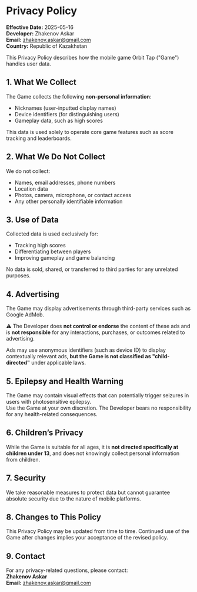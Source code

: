 # Privacy Policy

**Effective Date:** 2025-05-16  
**Developer:** Zhakenov Askar  
**Email:** zhakenov.askar@gmail.com  
**Country:** Republic of Kazakhstan

This Privacy Policy describes how the mobile game Orbit Tap ("Game") handles user data.

## 1. What We Collect
The Game collects the following **non-personal information**:
- Nicknames (user-inputted display names)
- Device identifiers (for distinguishing users)
- Gameplay data, such as high scores

This data is used solely to operate core game features such as score tracking and leaderboards.

## 2. What We Do Not Collect
We do not collect:
- Names, email addresses, phone numbers
- Location data
- Photos, camera, microphone, or contact access
- Any other personally identifiable information

## 3. Use of Data
Collected data is used exclusively for:
- Tracking high scores
- Differentiating between players
- Improving gameplay and game balancing

No data is sold, shared, or transferred to third parties for any unrelated purposes.

## 4. Advertising
The Game may display advertisements through third-party services such as Google AdMob.

⚠️ The Developer does **not control or endorse** the content of these ads and is **not responsible** for any interactions, purchases, or outcomes related to advertising.

Ads may use anonymous identifiers (such as device ID) to display contextually relevant ads, **but the Game is not classified as "child-directed"** under applicable laws.

## 5. Epilepsy and Health Warning
The Game may contain visual effects that can potentially trigger seizures in users with photosensitive epilepsy.  
Use the Game at your own discretion. The Developer bears no responsibility for any health-related consequences.

## 6. Children’s Privacy
While the Game is suitable for all ages, it is **not directed specifically at children under 13**, and does not knowingly collect personal information from children.

## 7. Security
We take reasonable measures to protect data but cannot guarantee absolute security due to the nature of mobile platforms.

## 8. Changes to This Policy
This Privacy Policy may be updated from time to time. Continued use of the Game after changes implies your acceptance of the revised policy.

## 9. Contact
For any privacy-related questions, please contact:  
**Zhakenov Askar**  
**Email:** zhakenov.askar@gmail.com
